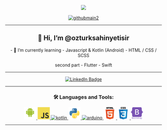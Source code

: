 <p align="center">
  <img src="https://readme-typing-svg.demolab.com/?lines=Android+Developer;Ozturk-Sahin-Yetisir;&font=Fira%20Code&center=true&width=380&height=50&duration=2000&pause=1000">
</p>
<div align="center">
  <a href="https://imgbb.com/"><img src="https://i.ibb.co/RcrzxXq/githubmain2.png" alt="githubmain2" width="400" heigth="400" border="0"></a>

---

<h2> 👋 Hi, I’m @ozturksahinyetisir </h2>
- 👀 I’m currently learning 
    - Javascript & Kotlin (Android)
    - HTML / CSS / SCSS 

  second part
    - Flutter
    - Swift
    
</div>

---

<div align="center" id="badges">

  <a href="https://www.linkedin.com/in/ozturksahinyetisir/">
    <img src="https://img.shields.io/badge/LinkedIn-blue?style=for-the-badge&logo=linkedin&logoColor=white" alt="LinkedIn Badge"/>
  </a>

---

### :hammer_and_wrench: Languages and Tools:


<a href="https://developer.android.com" rel="nofollow"> <img src="https://raw.githubusercontent.com/devicons/devicon/master/icons/android/android-original-wordmark.svg" alt="android" width="40" height="40" style="max-width: 100%;"> </a>
<a href="https://developer.mozilla.org/en-US/docs/Web/JavaScript" rel="nofollow"> <img src="https://raw.githubusercontent.com/devicons/devicon/master/icons/javascript/javascript-original.svg" alt="javascript" width="40" height="40" style="max-width: 100%;"> </a>
<a href="https://kotlinlang.org/" rel="nofollow"> <img src="https://www.vectorlogo.zone/logos/kotlinlang/kotlinlang-icon.svg" alt="kotlin" width="40" height="40" style="max-width: 100%;"> </a>
<a href="https://www.python.org" rel="nofollow"> <img src="https://raw.githubusercontent.com/devicons/devicon/master/icons/python/python-original.svg" alt="python" width="40" height="40" style="max-width: 100%;"> </a>
<a href="https://www.arduino.cc/" rel="nofollow"> <img src="https://camo.githubusercontent.com/b3a1cdd20d0f308634ddd4598cdaa729c2d77047f51e66fa7206b9b4bac94c23/68747470733a2f2f63646e2e776f726c64766563746f726c6f676f2e636f6d2f6c6f676f732f61726475696e6f2d312e737667" alt="arduino" width="40" height="40" data-canonical-src="https://cdn.worldvectorlogo.com/logos/arduino-1.svg" style="max-width: 100%;"> </a>
<a href="https://www.w3.org/html/" rel="nofollow"> <img src="https://raw.githubusercontent.com/devicons/devicon/master/icons/html5/html5-original-wordmark.svg" alt="html5" width="40" height="40" style="max-width: 100%;"> </a>
<a href="https://www.w3schools.com/css/" rel="nofollow"> <img src="https://raw.githubusercontent.com/devicons/devicon/master/icons/css3/css3-original-wordmark.svg" alt="css3" width="40" height="40" style="max-width: 100%;"> </a>
<a href="https://getbootstrap.com" rel="nofollow"> <img src="https://raw.githubusercontent.com/devicons/devicon/master/icons/bootstrap/bootstrap-plain-wordmark.svg" alt="bootstrap" width="40" height="40" style="max-width: 100%;"> </a>

---
</div>

<div align="center" id="badges">
<img src="https://komarev.com/ghpvc/?username=ozturksahinyetisir&style=flat-square&color=blue" alt=""/>
</div>

